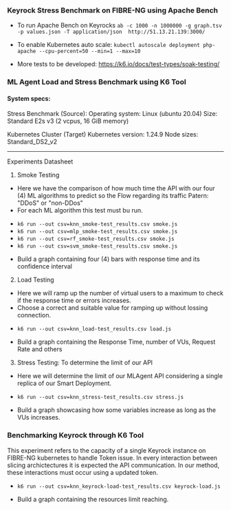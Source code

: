 ### Keyrock Stress Benchmark on FIBRE-NG using Apache Bench

* To run Apache Bench on Keyrocks
`ab -c 1000 -n 1000000 -g graph.tsv -p values.json -T application/json  http://51.13.21.139:3000/`

* To enable Kubernetes auto scale:
`kubectl autoscale deployment php-apache --cpu-percent=50 --min=1 --max=10`
* More tests to be developed: https://k6.io/docs/test-types/soak-testing/
### ML Agent Load and Stress Benchmark using K6 Tool

#### System specs:

Stress Benchmark (Source):
Operating system: Linux (ubuntu 20.04)
Size: Standard E2s v3 (2 vcpus, 16 GiB memory)

Kubernetes Cluster (Target)
Kubernetes version: 1.24.9
Node sizes: Standard_DS2_v2

---
Experiments Datasheet

1. Smoke Testing
* Here we have the comparison of how much time the API with our four (4) ML algorithms to predict so the Flow regarding its traffic Patern: "DDoS" or "non-DDos"
* For each ML algorithm this test must bu run.
- `k6 run --out csv=knn_smoke-test_results.csv smoke.js`
- `k6 run --out csv=mlp_smoke-test_results.csv smoke.js`
- `k6 run --out csv=rf_smoke-test_results.csv smoke.js`
- `k6 run --out csv=svm_smoke-test_results.csv smoke.js`
* Build a graph containing four (4) bars with response time and its confidence interval
2. Load Testing
* Here we will ramp up the number of virtual users to a maximum to check if the response time or errors increases.
* Choose a correct and suitable value for ramping up without lossing connection.
- `k6 run --out csv=knn_load-test_results.csv load.js`
* Build a graph containing the Response Time, number of VUs, Request Rate and others
3. Stress Testing: To determine the limit of our API
* Here we will determine the limit of our MLAgent API considering a single replica of our Smart Deployment.
- `k6 run --out csv=knn_stress-test_results.csv stress.js`
* Build a graph showcasing how some variables increase as long as the VUs increases.

### Benchmarking Keyrock through K6 Tool

This experiment refers to the capacity of a single Keyrock instance on FIBRE-NG kubernetes to handle 
Token issue. In every interaction between slicing archictectures it is expected the API communication.
In our method, these interactions must occur using a updated token.

- `k6 run --out csv=knn_keyrock-load-test_results.csv keyrock-load.js`
* Build a graph containing the resources limit reaching.



